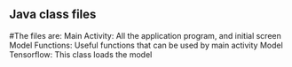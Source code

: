 ## Java class files

#The files are:
Main Activity:    All the application program, and initial screen
Model Functions:  Useful functions that can be used by main activity
Model Tensorflow: This class loads the model
